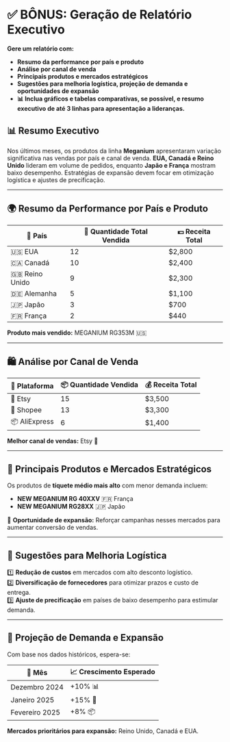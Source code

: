 # ✅ BÔNUS: Geração de Relatório Executivo


**Gere um relatório com:**
- **Resumo da performance por país e produto**  
- **Análise por canal de venda**  
- **Principais produtos e mercados estratégicos**  
- **Sugestões para melhoria logística, projeção de demanda e oportunidades de expansão**  
- **📊 Inclua gráficos e tabelas comparativas, se possível, e resumo executivo de até 3 linhas para apresentação a lideranças.**

## 📊 Resumo Executivo  
Nos últimos meses, os produtos da linha **Meganium** apresentaram variação significativa nas vendas por país e canal de venda. **EUA, Canadá e Reino Unido** lideram em volume de pedidos, enquanto **Japão e França** mostram baixo desempenho. Estratégias de expansão devem focar em otimização logística e ajustes de precificação.  

---

## 🌍 Resumo da Performance por País e Produto  

| 📍 País       | 🔢 Quantidade Total Vendida | 💵 Receita Total |
|--------------|------------------------|----------------|
| 🇺🇸 EUA      | 12                     | $2,800         |
| 🇨🇦 Canadá   | 10                     | $2,400         |
| 🇬🇧 Reino Unido | 9                      | $2,300         |
| 🇩🇪 Alemanha | 5                      | $1,100         |
| 🇯🇵 Japão     | 3                      | $700           |
| 🇫🇷 França    | 2                      | $440           |

**Produto mais vendido:** MEGANIUM RG353M 🇺🇸  

---

## 🛍️ Análise por Canal de Venda  

| 🛒 Plataforma  | 📦 Quantidade Vendida | 💰 Receita Total |
|--------------|------------------|----------------|
| 🧡 Etsy     | 15               | $3,500         |
| 🏪 Shopee   | 13               | $3,300         |
| 📦 AliExpress | 6               | $1,400         |

**Melhor canal de vendas:** Etsy 🧡  

---

## 📌 Principais Produtos e Mercados Estratégicos  

Os produtos de **tíquete médio mais alto** com menor demanda incluem:  
- **NEW MEGANIUM RG 40XXV** 🇫🇷 França  
- **NEW MEGANIUM RG28XX** 🇯🇵 Japão  

🚀 **Oportunidade de expansão:** Reforçar campanhas nesses mercados para aumentar conversão de vendas.  

---

## 🚚 Sugestões para Melhoria Logística  

1️⃣ **Redução de custos** em mercados com alto desconto logístico.  
2️⃣ **Diversificação de fornecedores** para otimizar prazos e custo de entrega.  
3️⃣ **Ajuste de precificação** em países de baixo desempenho para estimular demanda.  

---

## 🔮 Projeção de Demanda e Expansão  

Com base nos dados históricos, espera-se:  

| 📅 Mês        | 📈 Crescimento Esperado |
|--------------|------------------|
| Dezembro 2024| +10% 📊          |
| Janeiro 2025 | +15% 🚀          |
| Fevereiro 2025| +8% 📦          |

**Mercados prioritários para expansão:** Reino Unido, Canadá e EUA.  
